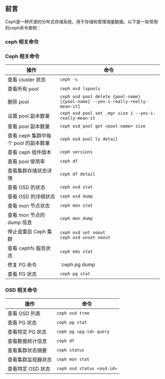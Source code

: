 ## 前言

Ceph是一种开源的分布式存储系统，用于存储和管理海量数据。以下是一些常用的ceph命令案例：


### **ceph 相关命令**

### **Ceph 相关命令**

| 操作                             | 命令                                                         |
|----------------------------------|--------------------------------------------------------------|
| 查看 cluster 状态                 | `ceph -s`                                                    |
| 查看所有 pool                     | `ceph osd lspools`                                           |
| 删除 pool                         | `ceph osd pool delete {pool-name} [{pool-name} --yes-i-really-really-mean-it]`   |
| 设置 pool 副本数量               | `ceph osd pool set .mgr size 1 --yes-i-really-mean-it`        |
| 查看 pool 副本数量               | `ceph osd pool get <pool-name> size`                         |
| 查看 ceph 集群中每个 pool 的副本数量 | `ceph osd pool ls detail`                                     |
| 查看 ceph 组件版本               | `ceph versions`                                               |
| 查看 pool 使用率                 | `ceph df`                                                     |
| 查看集群存储状态详情             | `ceph df detail`                                              |
| 查看 OSD 的状态                  | `ceph osd stat`                                               |
| 查看 OSD 的详细状态              | `ceph osd dump`                                               |
| 查看 mon 节点状态                | `ceph mon stat`                                               |
| 查看 mon 节点的 dump 信息        | `ceph mon dump`                                               |
| 停止或重启 Ceph 集群             | `ceph osd set noout` <br> `ceph osd unset noout`              |
| 查看 cephfs 服务状态              | `ceph mds stat`                                               |
| 修复 PG 命令                      | `ceph pg dump | grep unknown` <br> `ceph osd force-create-pg <pgid>` |
| 查看 PG 状态                      | `ceph pg stat`                                                |

### **OSD 相关命令**

| 操作                                 | 命令                                                         |
|--------------------------------------|--------------------------------------------------------------|
| 查看 OSD 列表                        | `ceph osd tree`                                               |
| 查看 PG 状态                         | `ceph pg stat`                                                |
| 查看特定 PG 状态                     | `ceph pg <pg-id> query`                                       |
| 查看数据统计信息                     | `ceph df`                                                     |
| 查看集群状态摘要                     | `ceph status`                                                 |
| 查看集群监视器状态                   | `ceph mon stat`                                               |
| 查看特定 OSD 状态                    | `ceph osd status <osd-id>`                                    |